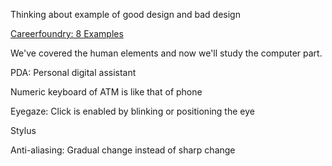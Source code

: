 Thinking about example of good design and bad design

[Careerfoundry: 8 Examples](https://careerfoundry.com/en/blog/ui-design/8-sites-with-great-ui/)

We've covered the human elements and now we'll study the computer part.

PDA: Personal digital assistant

Numeric keyboard of ATM is like that of phone

Eyegaze: Click is enabled by blinking or positioning the eye

Stylus

Anti-aliasing: Gradual change instead of sharp change
